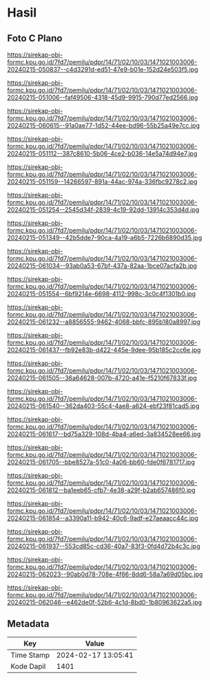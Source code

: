# Hasil

## Foto C Plano

https://sirekap-obj-formc.kpu.go.id/7fd7/pemilu/pdpr/14/71/02/10/03/1471021003006-20240215-050837--c4d3291d-ed51-47e9-b01e-152d24e503f5.jpg

https://sirekap-obj-formc.kpu.go.id/7fd7/pemilu/pdpr/14/71/02/10/03/1471021003006-20240215-051006--faf49506-4318-45d9-9915-790d77ed2566.jpg

https://sirekap-obj-formc.kpu.go.id/7fd7/pemilu/pdpr/14/71/02/10/03/1471021003006-20240215-060615--91a0ae77-1d52-44ee-bd96-55b25a49e7cc.jpg

https://sirekap-obj-formc.kpu.go.id/7fd7/pemilu/pdpr/14/71/02/10/03/1471021003006-20240215-051112--387c8610-5b06-4ce2-b036-14e5a74d94e7.jpg

https://sirekap-obj-formc.kpu.go.id/7fd7/pemilu/pdpr/14/71/02/10/03/1471021003006-20240215-051159--14266597-891a-44ac-974a-336fbc9278c2.jpg

https://sirekap-obj-formc.kpu.go.id/7fd7/pemilu/pdpr/14/71/02/10/03/1471021003006-20240215-051254--2545d34f-2839-4c19-92dd-13914c353d4d.jpg

https://sirekap-obj-formc.kpu.go.id/7fd7/pemilu/pdpr/14/71/02/10/03/1471021003006-20240215-051349--42b5dde7-90ca-4a19-a6b5-7226b6890d35.jpg

https://sirekap-obj-formc.kpu.go.id/7fd7/pemilu/pdpr/14/71/02/10/03/1471021003006-20240215-061034--93ab0a53-67bf-437a-82aa-1bce07acfa2b.jpg

https://sirekap-obj-formc.kpu.go.id/7fd7/pemilu/pdpr/14/71/02/10/03/1471021003006-20240215-051554--6bf9214e-6698-4112-998c-3c0c4f1301b0.jpg

https://sirekap-obj-formc.kpu.go.id/7fd7/pemilu/pdpr/14/71/02/10/03/1471021003006-20240215-061232--a8856555-9462-4068-bbfc-895b180a8997.jpg

https://sirekap-obj-formc.kpu.go.id/7fd7/pemilu/pdpr/14/71/02/10/03/1471021003006-20240215-061437--fb92e83b-d422-445e-9dee-95b185c2cc6e.jpg

https://sirekap-obj-formc.kpu.go.id/7fd7/pemilu/pdpr/14/71/02/10/03/1471021003006-20240215-061505--36a64628-007b-4720-a41e-f5210f67833f.jpg

https://sirekap-obj-formc.kpu.go.id/7fd7/pemilu/pdpr/14/71/02/10/03/1471021003006-20240215-061540--362da403-55c4-4ae8-a624-ebf23f81cad5.jpg

https://sirekap-obj-formc.kpu.go.id/7fd7/pemilu/pdpr/14/71/02/10/03/1471021003006-20240215-061617--bd75a329-108d-4ba4-a6ed-3a834528ee66.jpg

https://sirekap-obj-formc.kpu.go.id/7fd7/pemilu/pdpr/14/71/02/10/03/1471021003006-20240215-061705--bbe8527a-51c0-4a06-bb60-fde0f6781717.jpg

https://sirekap-obj-formc.kpu.go.id/7fd7/pemilu/pdpr/14/71/02/10/03/1471021003006-20240215-061812--ba1eeb65-cfb7-4e38-a29f-b2ab657486f0.jpg

https://sirekap-obj-formc.kpu.go.id/7fd7/pemilu/pdpr/14/71/02/10/03/1471021003006-20240215-061854--a3390a11-b942-40c6-9adf-e27aeaacc44c.jpg

https://sirekap-obj-formc.kpu.go.id/7fd7/pemilu/pdpr/14/71/02/10/03/1471021003006-20240215-061937--553cd85c-cd36-40a7-83f3-0fd4d72b4c3c.jpg

https://sirekap-obj-formc.kpu.go.id/7fd7/pemilu/pdpr/14/71/02/10/03/1471021003006-20240215-062023--90ab0d78-708e-4f66-8dd6-58a7a69d05bc.jpg

https://sirekap-obj-formc.kpu.go.id/7fd7/pemilu/pdpr/14/71/02/10/03/1471021003006-20240215-062046--e462de0f-52b6-4c1d-8bd0-1b80963622a5.jpg


## Metadata

| Key        | Value               |
| ---------- | ------------------- |
| Time Stamp | 2024-02-17 13:05:41 |
| Kode Dapil | 1401                |



